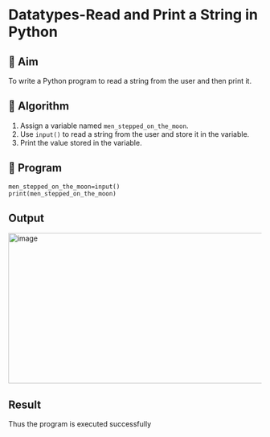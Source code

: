 # Datatypes-Read and Print a String in Python

## 🎯 Aim
To write a Python program to read a string from the user and then print it.

## 🧠 Algorithm
1. Assign a variable named `men_stepped_on_the_moon`.
2. Use `input()` to read a string from the user and store it in the variable.
3. Print the value stored in the variable.

## 🧾 Program
```
men_stepped_on_the_moon=input()
print(men_stepped_on_the_moon)
```
## Output
<img width="1076" height="299" alt="image" src="https://github.com/user-attachments/assets/93123285-0de1-44ff-9a7e-a15572cf3282" />

## Result
Thus the program is executed successfully
